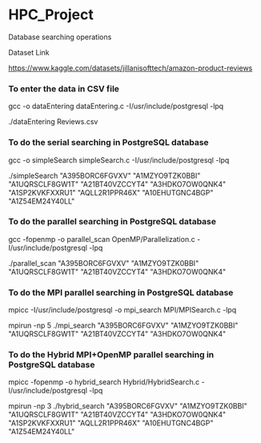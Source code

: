 # HPC_Project
Database searching operations

Dataset Link

https://www.kaggle.com/datasets/jillanisofttech/amazon-product-reviews

### To enter the data in CSV file

gcc -o dataEntering dataEntering.c -I/usr/include/postgresql -lpq

./dataEntering Reviews.csv

### To do the serial searching in PostgreSQL database

gcc -o simpleSearch simpleSearch.c -I/usr/include/postgresql -lpq

./simpleSearch "A395BORC6FGVXV" "A1MZYO9TZK0BBI"  "A1UQRSCLF8GW1T" "A21BT40VZCCYT4" "A3HDKO7OW0QNK4" "A1SP2KVKFXXRU1" "AQLL2R1PPR46X" "A10EHUTGNC4BGP" "A1Z54EM24Y40LL"

### To do the parallel searching in PostgreSQL database

gcc -fopenmp -o parallel_scan OpenMP/Parallelization.c  -I/usr/include/postgresql -lpq

./parallel_scan "A395BORC6FGVXV" "A1MZYO9TZK0BBI" "A1UQRSCLF8GW1T" "A21BT40VZCCYT4" "A3HDKO7OW0QNK4"

### To do the MPI parallel searching in PostgreSQL database

mpicc -I/usr/include/postgresql -o mpi_search MPI/MPISearch.c -lpq

mpirun -np 5 ./mpi_search "A395BORC6FGVXV" "A1MZYO9TZK0BBI" "A1UQRSCLF8GW1T" "A21BT40VZCCYT4" "A3HDKO7OW0QNK4"

### To do the Hybrid MPI+OpenMP parallel searching in PostgreSQL database

mpicc -fopenmp -o hybrid_search Hybrid/HybridSearch.c -I/usr/include/postgresql -lpq

mpirun -np 3 ./hybrid_search "A395BORC6FGVXV" "A1MZYO9TZK0BBI"  "A1UQRSCLF8GW1T" "A21BT40VZCCYT4" "A3HDKO7OW0QNK4" "A1SP2KVKFXXRU1" "AQLL2R1PPR46X" "A10EHUTGNC4BGP" "A1Z54EM24Y40LL"
